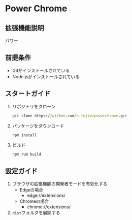 # Power Chrome

## 拡張機能説明

パワー

## 前提条件

* Gitがインストールされている
* Node.jsがインストールされている

## スタートガイド

1. リポジトリをクローン
    ```cmd
    git clone https://github.com/h-fujie/powerchrome.git
    ```
2. パッケージをダウンロード
    ```cmd
    npm install
    ```
3. ビルド
    ```cmd
    npm run build
    ```

## 設定ガイド

1. ブラウザの拡張機能の開発者モードを有効化する
    * Edgeの場合
        * edge://extensions/
    * Chromeの場合
        * chrome://extensions/
2. `dist`フォルダを展開する
